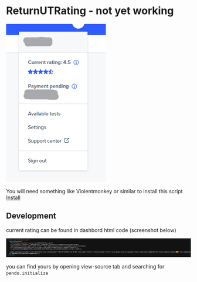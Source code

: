 # ReturnUTRating - not yet working

![script result](result.png)

You will need something like Violentmonkey or similar to install this script</br>
<a href="https://github.com/pacjo/ReturnUTRating/raw/main/Return%20UT%20score.user.js">Install</a>


## Development

current rating can be found in dashbord html code (screenshot below)

![dashboard source code fragment](view-source.png)

you can find yours by opening view-source tab and searching for `pendo.initialize`